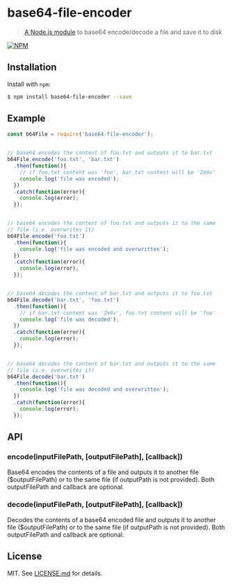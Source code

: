 base64-file-encoder
================
> [A Node.js module](https://www.npmjs.com/package/base64-file-encoder) to base64 encode/decode a file and save it to disk


[![NPM](https://nodei.co/npm/base64-file-encoder.png?downloads=true&stars=true)](https://www.npmjs.com/package/base64-file-encoder)

Installation
------------

Install with `npm`:

``` bash
$ npm install base64-file-encoder --save
```


Example
-------

``` js
const b64File = require('base64-file-encoder');


// base64 encodes the content of foo.txt and outputs it to bar.txt
b64File.encode('foo.txt', 'bar.txt')
  .then(function(){
    // if foo.txt content was 'foo', bar.txt content will be 'Zm9v'
    console.log('file was encoded');
  })
  .catch(function(error){
    console.log(error);
  });


// base64 encodes the content of foo.txt and outputs it to the same
// file (i.e. overwrites it)
b64File.encode('foo.txt')
  .then(function(){
    console.log('file was encoded and overwritten');
  })
  .catch(function(error){
    console.log(error);
  });


// base64 decodes the content of bar.txt and outputs it to foo.txt
b64File.decode('bar.txt', 'foo.txt')
  .then(function(){
    // if bar.txt content was 'Zm9v', foo.txt content will be 'foo'
    console.log('file was decoded');
  })
  .catch(function(error){
    console.log(error);
  });


// base64 decodes the content of bar.txt and outputs it to the same
// file (i.e. overwrites it)
b64File.decode('bar.txt')
  .then(function(){
    console.log('file was decoded and overwritten');
  })
  .catch(function(error){
    console.log(error);
  });
```


## API

### encode(inputFilePath, [outputFilePath], [callback])

Base64 encodes the contents of a file and outputs it to another file ($outputFilePath) or to the same file (if outputPath is not provided). Both outputFilePath and callback are optional.

### decode(inputFilePath, [outputFilePath], [callback])

Decodes the contents of a base64 encoded file and outputs it to another file ($outputFilePath) or to the same file (if outputPath is not provided). Both outputFilePath and callback are optional.


## License ##

MIT. See [LICENSE.md](http://github.com/AndersonMamede/base64-file-encoder/blob/master/LICENSE) for details.
